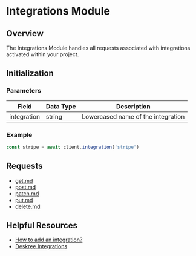 # Integrations Module

## Overview

The Integrations Module handles all requests associated with integrations activated within your project.

## Initialization

### Parameters

| Field       | Data Type | Description                        |
| ----------- | --------- | ---------------------------------- |
| integration | string    | Lowercased name of the integration |

### Example

```javascript
const stripe = await client.integration('stripe')
```

## Requests

* [get.md](get.md "mention")
* [post.md](post.md "mention")
* [patch.md](patch.md "mention")
* [put.md](put.md "mention")
* [delete.md](delete.md "mention")

## Helpful Resources

* [How to add an integration?](https://docs.deskree.com/documentation/get-started/how-to-add-an-integration)
* [Deskree Integrations](https://docs.deskree.com/documentation/fundamentals/integrations)
